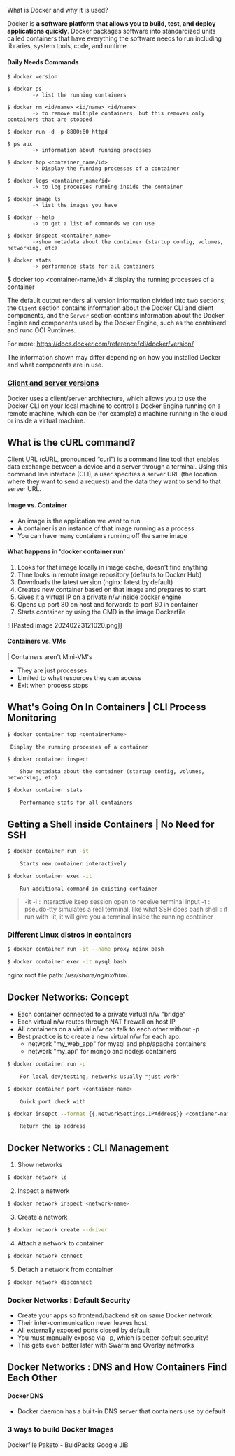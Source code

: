 
What is Docker and why it is used?

Docker is **a software platform that allows you to build, test, and deploy applications quickly**. Docker packages software into standardized units called containers that have everything the software needs to run including libraries, system tools, code, and runtime.
#### Daily Needs Commands
	$ docker version
	
	$ docker ps
			-> list the running containers
			
	$ docker rm <id/name> <id/name> <id/name>
			-> to remove multiple containers, but this removes only containers that are stopped
			
	$ docker run -d -p 8800:80 httpd

	$ ps aux
			-> information about running processes
			
	$ docker top <container_name/id>
			-> Display the running processes of a container
			
	$ docker logs <container_name/id>
			-> to log processes running inside the container
			
	$ docker image ls
			-> list the images you have
			
	$ docker --help
			-> to get a list of commands we can use
			
	$ docker inspect <container_name>
			->show metadata about the container (startup config, volumes, networking, etc)
	
	$ docker stats 
			-> performance stats for all containers
	
			

$ docker top <container-name/id> # display the running processes of a container

The default output renders all version information divided into two sections; the `Client` section contains information about the Docker CLI and client components, and the `Server` section contains information about the Docker Engine and components used by the Docker Engine, such as the containerd and runc OCI Runtimes.

For more: https://docs.docker.com/reference/cli/docker/version/

The information shown may differ depending on how you installed Docker and what components are in use.

### [Client and server versions](https://docs.docker.com/reference/cli/docker/version/#client-and-server-versions)

Docker uses a client/server architecture, which allows you to use the Docker CLI on your local machine to control a Docker Engine running on a remote machine, which can be (for example) a machine running in the cloud or inside a virtual machine.

## What is the cURL command?

[Client URL](https://curl.se/) (cURL, pronounced “curl”) is a command line tool that enables data exchange between a device and a server through a terminal. Using this command line interface (CLI), a user specifies a server URL (the location where they want to send a request) and the data they want to send to that server URL.


#### Image vs. Container
- An image is the application we want to run
- A container is an instance of that image running as a process
- You can have many contaienrs running off the same image

#### What happens in 'docker container run'
1. Looks for that image locally in image cache, doesn't find anything
2. Thne looks in remote image repository (defaults to Docker Hub)
3. Downloads the latest version (nginx: latest by default)
4. Creates new container based on that image and prepares to start
5. Gives it a virtual IP on a private n/w inside docker engine
6. Opens up port 80 on host and forwards to port 80 in container
7. Starts container by using the CMD in the image Dockerfile


![[Pasted image 20240223121020.png]]

#### Containers vs. VMs
| Containers aren't Mini-VM's
- They are just processes
- Limited to what resources they can access
- Exit when process stops



## What's Going On In Containers | CLI Process Monitoring

```sh
$ docker container top <containerName>
```
	 Display the running processes of a container

```sh
$ docker container inspect 
```
		Show metadata about the container (startup config, volumes, networking, etc)

```sh
$ docker container stats
```
		Performance stats for all containers




## Getting a Shell inside Containers | No Need for SSH

```sh
$ docker container run -it
```
		Starts new container interactively

```sh
$ docker container exec -it
```
		Run additional command in existing container

> -it 
> -i :  interactive
> 	keep session open to receive terminal input
> -t :  pseudo-tty
> 	simulates a real terminal, like what SSH does
> bash shell :  if run with -it, it will give you a terminal inside the running container

### Different Linux distros in containers

```sh
$ docker container run -it --name proxy nginx bash
```

```sh
$ docker container exec -it mysql bash
```

nginx root file path: /_usr/share/nginx/html_.

## Docker Networks: Concept
- Each container connected to a private virtual n/w "bridge"
- Each virtual n/w routes through NAT firewall on host IP
- All containers on a virtual n/w can talk to each other without -p
- Best practice is to create a new virtual n/w for each app:
	- network "my_web_app" for mysql and php/apache containers
	- network "my_api" for mongo and nodejs containers

```sh
$ docker container run -p
```
		For local dev/testing, networks usually "just work"

```sh
$ docker container port <container-name>
```
		Quick port check with

```sh
$ docker insepct --format {{.NetworkSettings.IPAddress}} <contianer-name>
```
		Return the ip address


## Docker Networks : CLI Management

1. Show networks
```sh
$ docker network ls
```

2. Inspect a network 
```sh
$ docker network inspect <network-name>
```

3. Create a network
```sh
$ docker network create --driver
```

4. Attach a network to container
```sh
$ docker network connect
```

5. Detach a network from container
```sh
$ docker network disconnect
```


### Docker Networks : Default Security
- Create your apps so frontend/backend sit on same Docker network
- Their inter-communication never leaves host
- All externally exposed ports closed by default
- You must manually expose via -p, which is better default security!
- This gets even better later with Swarm and Overlay networks


## Docker Networks : DNS and How Containers Find Each Other

#### Docker DNS
- Docker daemon has a built-in DNS server that containers use by default


### 3 ways to build Docker Images

Dockerfile
Paketo - BuldPacks
Google JIB



